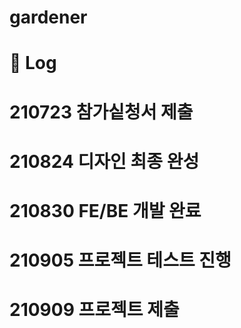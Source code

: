 # gardener
# 📅 Log
# 210723 참가싵청서 제출
# 210824 디자인 최종 완성
# 210830 FE/BE 개발 완료
# 210905 프로젝트 테스트 진행
# 210909 프로젝트 제출
